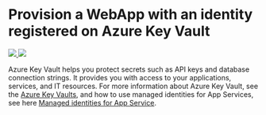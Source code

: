 # Provision a WebApp with an identity registered on Azure Key Vault

<a href="https://portal.azure.com/#create/Microsoft.Template/uri/https%3A%2F%2Fraw.githubusercontent.com%2Fazure%2Fazure-quickstart-templates%2Fmaster%2F201-webapp-keyvault-registry%2Fazuredeploy.json" target="_blank">
    <img src="http://azuredeploy.net/deploybutton.png"/>
</a>
<a href="http://armviz.io/#/?load=https%3A%2F%2Fraw.githubusercontent.com%2FAzure%2Fazure-quickstart-templates%2Fmaster%2F201-webapp-keyvault-registry%2Fazuredeploy.json" target="_blank">
    <img src="http://armviz.io/visualizebutton.png"/>
</a>

Azure Key Vault helps you protect secrets such as API keys and database connection strings. It provides you with access to your applications, services, and IT resources. For more information about Azure Key Vault, see the [Azure Key Vaults](https://azure.microsoft.com/pt-br/services/key-vault/), and how to use managed identities for App Services, see here [Managed identities for App Service](https://docs.microsoft.com/en-us/azure/app-service/overview-managed-identity).